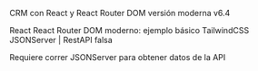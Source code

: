 CRM con React y React Router DOM versión moderna v6.4

React
React Router DOM moderno: ejemplo básico
TailwindCSS
JSONServer | RestAPI falsa

Requiere correr JSONServer para obtener datos de la API